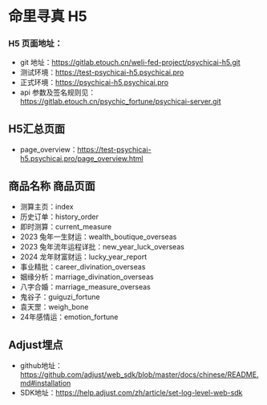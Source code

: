 <!--
 * @Author: wujiang@weli.cn
 * @Date: 2023-09-28 14:17:24
 * @LastEditors: wujiang 
 * @LastEditTime: 2024-04-16 18:44:52
 * @Description:
-->

# 命里寻真 H5

### H5 页面地址：

- git 地址：https://gitlab.etouch.cn/weli-fed-project/psychicai-h5.git
- 测试环境：https://test-psychicai-h5.psychicai.pro
- 正式环境：https://psychicai-h5.psychicai.pro
- api 参数及签名规则见：https://gitlab.etouch.cn/psychic_fortune/psychicai-server.git

## H5汇总页面

- page_overview：https://test-psychicai-h5.psychicai.pro/page_overview.html

## 商品名称 商品页面

- 测算主页：index
- 历史订单：history_order
- 即时测算：current_measure
- 2023 兔年一生财运：wealth_boutique_overseas
- 2023 兔年流年运程详批：new_year_luck_overseas
- 2024 龙年财富财运：lucky_year_report
- 事业精批：career_divination_overseas
- 姻缘分析：marriage_divination_overseas
- 八字合婚：marriage_measure_overseas
- 鬼谷子：guiguzi_fortune
- 袁天罡：weigh_bone
- 24年感情运：emotion_fortune

## Adjust埋点
- github地址：https://github.com/adjust/web_sdk/blob/master/docs/chinese/README.md#installation
- SDK地址：https://help.adjust.com/zh/article/set-log-level-web-sdk


